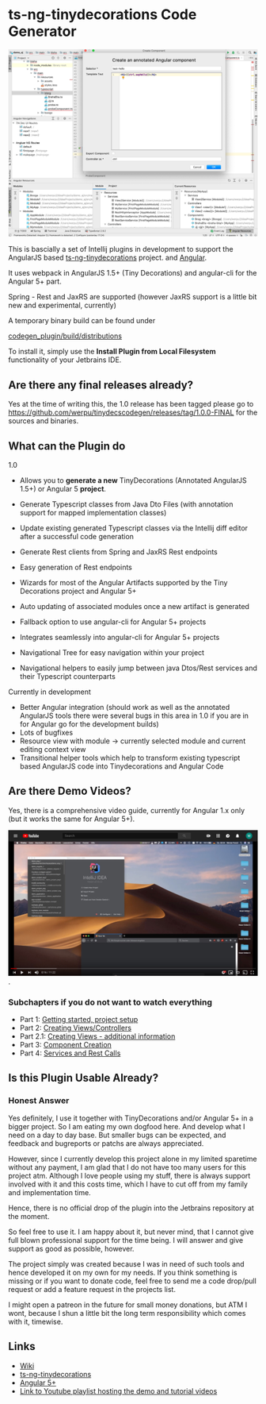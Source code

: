 # ts-ng-tinydecorations Code Generator

![Plugin in Action](https://github.com/werpu/tinydecscodegen/blob/master/docs/images/create_component.jpg)

This is bascially a set of Intellij plugins in development
to support the AngularJS based [ts-ng-tinydecorations](https://github.com/werpu/ts-ng-tinydecorations) project.
and [Angular](https://angular.io/).

It uses webpack in AngularJS 1.5+ (Tiny Decorations) and angular-cli for the Angular 5+ part.

Spring - Rest and JaxRS are supported (however JaxRS support is a little bit new and experimental, currently)

A temporary binary build can be found under

[codegen_plugin/build/distributions](https://github.com/werpu/tinydecscodegen/tree/master/codegen_plugin/build/distributions)

To install it, simply use the **Install Plugin from Local Filesystem**
functionality of your Jetbrains IDE.


## Are there any final releases already?

Yes at the time of writing this, the 1.0 release has been tagged
please go to https://github.com/werpu/tinydecscodegen/releases/tag/1.0.0-FINAL
for the sources and binaries.


## What can the Plugin do

1.0

* Allows you to **generate a new** TinyDecorations (Annotated AngularJS 1.5+) or Angular 5 **project**.

* Generate Typescript classes from Java Dto Files (with annotation support for mapped implementation classes)
* Update existing generated Typescript classes via the Intellij diff editor after
a successful code generation
* Generate Rest clients from Spring and JaxRS Rest endpoints
* Easy generation of Rest endpoints
* Wizards for most of the Angular Artifacts supported by the Tiny Decorations project and Angular 5+
* Auto updating of associated modules once a new artifact is generated
* Fallback option to use angular-cli for Angular 5+ projects
* Integrates seamlessly into angular-cli for Angular 5+ projects
* Navigational Tree for easy navigation within your project
* Navigational helpers to easily jump between java Dtos/Rest services and their Typescript counterparts

Currently in development

* Better Angular integration (should work as well as the annotated AngularJS tools there were several bugs in this area in 1.0
if you are in for Angular go for the development builds)
* Lots of bugfixes
* Resource view with module -> currently selected module and current editing context view
* Transitional helper tools which help to transform existing typescript based AngularJS code into  Tinydecorations
and Angular Code


## Are there Demo Videos?

Yes, there is a comprehensive video guide, currently for Angular 1.x only
(but it works the same for Angular 5+).

[![Link to Youtube](https://github.com/werpu/tinydecscodegen/blob/master/docs/images/youtube_vid.jpg)](https://www.youtube.com/watch?v=MvJY0z3oIYk&list=PLNRFvroappqZZKSrCGBwOSqb-pLomytw6&index=1).

### Subchapters if you do not want to watch everything
 
* Part 1: [Getting started, project setup](https://youtu.be/MvJY0z3oIYk)
* Part 2: [Creating Views/Controllers](https://youtu.be/-vPs09igAvM)
* Part 2.1: [Creating Views - additional information](https://youtu.be/aO7XTnmyXG4)
* Part 3: [Component Creation](https://youtu.be/PWfJS6vbd-0)
* Part 4: [Services and Rest Calls](https://youtu.be/HnHf_lfe2BY)
   

## Is this Plugin Usable Already?

### Honest Answer

Yes definitely, I use it together with TinyDecorations and/or Angular 5+ in a bigger project. 
So I am eating my own dogfood here. And develop what I need on a day to day base.
But smaller bugs can be expected, and feedback and bugreports or patchs are always appreciated.

However, since I currently develop
this project alone in my limited sparetime without any payment, I am glad that I do not have too many
users for this project atm. Although I love people using my stuff, there is always support involved with it 
and this costs time, which I have to cut off from my family and implementation time. 

Hence, there is no official drop of the plugin into the Jetbrains repository at the moment.

So feel free to use it. I am happy about it, but never mind, that I cannot give
full blown professional support for the time being. I will answer and give
support as good as possible, however.

The project simply was created because I was in need of such tools
and hence developed it on my own for my needs. If you think something is missing or if you want to donate
code, feel free to send me a code drop/pull request or add a feature request in the projects list.

I might open a patreon in the future for small money donations, but ATM I wont,
because I shun a little bit the long term responsibility which comes with it, timewise.



## Links

* [Wiki](https://github.com/werpu/tinydecscodegen/wiki)
* [ts-ng-tinydecorations](https://github.com/werpu/ts-ng-tinydecorations) 
* [Angular 5+](https://angular.io/)
* [Link to Youtube playlist hosting the demo and tutorial videos](https://www.youtube.com/watch?v=GNpvAFgr1rw&list=PLNRFvroappqZZKSrCGBwOSqb-pLomytw6)